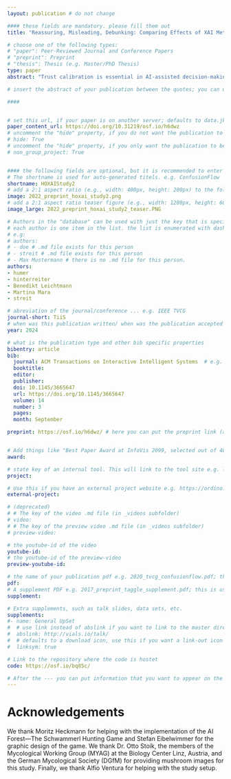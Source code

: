 ```yaml
---
layout: publication # do not change

#### these fields are mandatory. please fill them out
title: "Reassuring, Misleading, Debunking: Comparing Effects of XAI Methods on Human Decisions"

# choose one of the following types:
# "paper": Peer-Reviewed Journal and Conference Papers
# "preprint": Preprint
# "thesis": Thesis (e.g. Master/PhD Thesis)
type: paper
abstract: "Trust calibration is essential in AI-assisted decision-making. If human users understand the rationale on which an AI model has made a prediction, they can decide whether they consider this prediction reasonable. Especially in high-risk tasks such as mushroom hunting (where a wrong decision may be fatal), it is important that users make correct choices to trust or overrule the AI. Various explainable AI (XAI) methods are currently being discussed as potentially useful for facilitating understanding and subsequently calibrating user trust. So far, however, it remains unclear which approaches are most effective. In this article, the effects of XAI methods on human AI-assisted decision-making in the high-risk task of mushroom picking were tested. For that endeavor, the effects of (i) Grad-CAM attributions, (ii) nearest-neighbor examples, and (iii) network-dissection concepts were compared in a between-subjects experiment with N=501 participants representing end-users of the system. In general, nearest-neighbor examples improved decision correctness the most. However, varying effects for different task items became apparent. All explanations seemed to be particularly effective when they revealed reasons to (i) doubt a specific AI classification when the AI was wrong and (ii) trust a specific AI classification when the AI was correct. Our results suggest that well-established methods, such as Grad-CAM attribution maps, might not be as beneficial to end users as expected and that XAI techniques for use in real-world scenarios must be chosen carefully." 

# insert the abstract of your publication between the quotes; you can use html e.g. to make links (<a></a>) or generate bold (<b></b>) etc. text 

####


# set this url, if your paper is on another server; defaults to data.jku-vds-lab.at
paper_content_url: https://doi.org/10.31219/osf.io/h6dwz
# uncomment the "hide" property, if you do not want the publication to be displayed on the website (usually you don't need this)
# hide: True
# uncomment the "hide" property, if you only want the publication to be displayed on your personal page (i.e. publications where you contributed, but does not have anything to do with the Vis Group e.g. Master Thesis,...)
# non_group_project: True


#### the following fields are optional, but it is recommended to enter as much information as possible
# The shortname is used for auto-generated titels. e.g. ConfusionFlow
shortname: HOXAIStudy2
# add a 2:1 aspect ratio (e.g., width: 400px, height: 200px) to the folder /assets/images/papers/ e.g. 2020_tvcg_confusionflow.png
image: 2022_preprint_hoxai_study2.png
# add a 2:1 aspect ratio teaser figure (e.g., width: 1200px, height: 600px) to the folder /assets/images/papers/ e.g. 2020_tvcg_confusionflow_teaser.png
image_large: 2022_preprint_hoxai_study2_teaser.PNG

# Authors in the "database" can be used with just the key that is specified in the corresponding .md file (usually it is the lastname in lower case e.g. doe). Authors that do not have an individual page here should be stated with their full name (e.g. John Doe)
# each author is one item in the list. the list is enumerated with dashes ("-")
# e.g:
# authors:
# - doe # .md file exists for this person
# - streit # .md file exists for this person
# - Max Mustermann # there is no .md file for this person.
authors:
- humer
- hinterreiter
- Benedikt Leichtmann
- Martina Mara
- streit

# abreviation of the journal/conference ... e.g. IEEE TVCG
journal-short: TiiS
# when was this publication written/ when was the publication accepted (e.g. 2020)
year: 2024

# what is the publication type and other bib specific properties
bibentry: article
bib:
  journal: ACM Transactions on Interactive Intelligent Systems	# e.g. IEEE Transactions on Visualization and Computer Graphics (to appear)
  booktitle:
  editor:
  publisher:
  doi: 10.1145/3665647
  url: https://doi.org/10.1145/3665647
  volume: 14
  number: 3
  pages: 
  month: September

preprint: https://osf.io/h6dwz/ # here you can put the preprint link (arxiv.org, osf.io,...) e.g. https://arxiv.org/abs/1910.00969


# Add things like "Best Paper Award at InfoVis 2099, selected out of 4000 submissions"
award:

# state key of an internal tool. This will link to the tool site e.g. lineup (usually not needed)
project: 

# Use this if you have an external project website e.g. https://ordino.caleydoapp.org/
external-project:

# (deprecated)
# # The key of the video .md file (in _videos subfolder)
# video: 
# # The key of the preview video .md file (in _videos subfolder)
# preview-video:

# the youtube-id of the video
youtube-id: 
# the youtube-id of the preview-video
preview-youtube-id: 

# the name of your publication pdf e.g. 2020_tvcg_confusionflow.pdf; this is usually uploaded to the caleydo aws server
pdf:
# A supplement PDF e.g. 2017_preprint_taggle_supplement.pdf; this is usually uploaded to the caleydo aws server
supplement: 

# Extra supplements, such as talk slides, data sets, etc.
supplements:
#- name: General UpSet
#  # use link instead of abslink if you want to link to the master directory
#  abslink: http://vials.io/talk/
#  # defaults to a download icon, use this if you want a link-out icon
#  linksym: true

# Link to the repository where the code is hostet
code: https://osf.io/bq85c/

# After the --- you can put information that you want to appear on the website using markdown formatting or HTML. A good example are acknowledgements, extra references, an erratum, etc.
---
```


# Acknowledgements

We thank Moritz Heckmann for helping with the implementation of the AI Forest—The Schwammerl Hunting Game and Stefan Eibelwimmer for the graphic design of the game. We thank Dr. Otto Stoik, the members of the Mycological Working Group (MYAG) at the Biology Center Linz, Austria, and the German Mycological Society (DGfM) for providing mushroom images for this study. Finally, we thank Alfio Ventura for helping with the study setup.

